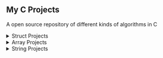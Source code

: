 ## My C Projects
A open source repository of different kinds of algorithms in C

<details>
<summary> Struct Projects </summary>
  
| Project |  Resource  |
| :---------: | :----- |
| 1 | [Basic ATM - Struct,switch case](https://github.com/MerttMetinn/My_C_Projects/blob/main/Atm%20uygulama%20-%20Struct%2Cswitch%20case/main.c) |
| 2 | [Student average comparison - Struct](https://github.com/MerttMetinn/My_C_Projects/blob/main/Ogrenci%20ortalama%20karsilastirma%20Struct/main.c) |
| 3 | [Date comparison - Struct](https://github.com/MerttMetinn/My_C_Projects/blob/main/Tarih%20Karsilastirma%20Struct/main.c) |
| 4 | [Student average sorting - Struct](https://github.com/MerttMetinn/My_C_Projects/blob/main/Ogrenci%20ortalama%20siralama%20Struct/main.c) |
| 5 | [Sorting students from A to Z - Struct](https://github.com/MerttMetinn/My_C_Projects/blob/main/Sorting%20students%20from%20A%20to%20Z%20-%20Struct/main.c) |
| 6 | [Swapping two values - Struct](https://github.com/MerttMetinn/My_C_Projects/blob/main/swapping%20two%20values%20-%20Struct/main.c) |
| 7 | [enclosing circle - Struct](https://github.com/MerttMetinn/My_C_Projects/blob/main/enclosing%20circle%20-%20Struct/main.c) |
| 8 | [symmetrical quad - Struct](https://github.com/MerttMetinn/My_C_Projects/blob/main/symmetrical%20quad%20-%20Struct/main.c) |
  
 </details>
 
 
 <details>
<summary> Array Projects </summary>
  
| Project |  Resource  |
| :---------: | :----- |
| 1 | [Intersection in matrices - Array](https://github.com/MerttMetinn/My_C_Projects/blob/main/Intersection%20in%20matrices%20-%20Array/main.c) |
| 2 | [different numbers in two-dimensional arrays - Array](https://github.com/MerttMetinn/My_C_Projects/blob/main/different%20numbers%20in%20two-dimensional%20arrays%20-%20Array/main.c) |
  
 </details>
 
 
 <details>
<summary> String Projects </summary>
  
| Project |  Resource  |
| :---------: | :----- |
| 1 | [Text Analysis Program - Strings](https://github.com/MerttMetinn/My_C_Projects/blob/main/Text%20Analysis%20Program%20-%20Strings/main.c) |
| 2 | [Plural words - Strings](https://github.com/MerttMetinn/My_C_Projects/blob/main/Plural%20words%20-%20Strings/main.c) |
  
 </details>
 
